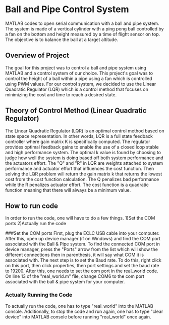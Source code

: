 # Ball and Pipe Control System
MATLAB codes to open serial communication with a ball and pipe system. The system is made of a vertical cylinder with a ping pong ball controlled by a fan on the bottom and height measured by a time of flight sensor on top. The objective is to balance the ball at a target altitude. 


## Overview of Project

The goal for this project was to control a ball and pipe system using MATLAB and a control system of our choice. This project's goal was to control the height of a ball within a pipe using a fan which is controlled using PWM values. For our control system, we decided to use the Linear Quadratic Regulator (LQR) which is a control method that focuses on minimizing the cost and time to reach a desired state. 

## Theory of Control Method (Linear Quadratic Regulator)

The Linear Quadratic Regulator (LQR) is an optimal control method based on state space representation. In other words, LQR is a full state feedback controller where gain matrix K is specifically computed. The regulator provides optimal feedback gains to enable the use of a closed loop stable and high performance system. The optimal k value is found by choosing to judge how well the system is doing based off both system performance and the actuators effort. The "Q" and "R" in LQR are weights attached to system performance and actuator effort that influences the cost function. Then solving the LQR problem will return the gain matrix k that returns the lowest cost from the cost function calculation. The Q penalizes bad performance while the R penalizes actuator effort. The cost function is a quadratic function meaning that there will always be a minimum value.



## How to run code

In order to run the code, one will have to do a few things.
1)Set the COM ports
2)Actually run the code

###Set the COM ports
First, plug the ECLC USB cable into your computer. After this, open up device manager (if on Windows) and find the COM port associated with the Ball & Pipe system. To find the connected COM port in device manager, press the "Ports" arrow from the list which will show the different connections then in parenthesis, it will say what COM it is associated with. The next step is to set the Baud rate. To do this, right click on this port, then click properties, then port settings and set the baud rate to 19200. After this, one needs to set the com port in the real_world code. On line 13 of the "real_world.m" file, change COM6 to the com port associated with the ball & pipe system for your computer. 


### Actually Running the Code

To actually run the code, one has to type "real_world" into the MATLAB console. Additionally, to stop the code and run again, one has to type "clear device" into MATLAB console before running "real_world" once again. 
